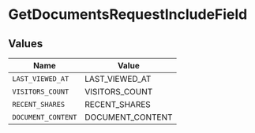 # GetDocumentsRequestIncludeField


## Values

| Name               | Value              |
| ------------------ | ------------------ |
| `LAST_VIEWED_AT`   | LAST_VIEWED_AT     |
| `VISITORS_COUNT`   | VISITORS_COUNT     |
| `RECENT_SHARES`    | RECENT_SHARES      |
| `DOCUMENT_CONTENT` | DOCUMENT_CONTENT   |